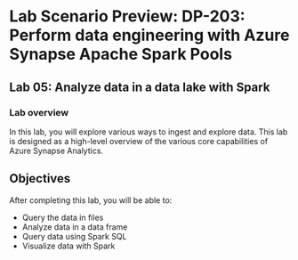 # Lab Scenario Preview: DP-203: Perform data engineering with Azure Synapse Apache Spark Pools

## Lab 05: Analyze data in a data lake with Spark


### Lab overview

In this lab, you will explore various ways to ingest and explore data. This lab is designed as a high-level overview of the various core capabilities of Azure Synapse Analytics.


## Objectives
  
After completing this lab, you will be able to:

- Query the data in files
- Analyze data in a data frame
- Query data using Spark SQL
- Visualize data with Spark
